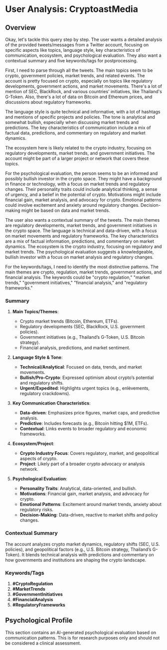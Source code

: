 # User Analysis: CryptoastMedia

## Overview

<think>
Okay, let's tackle this query step by step. The user wants a detailed analysis of the provided tweets/messages from a Twitter account, focusing on specific aspects like topics, language style, key characteristics of communication, ecosystem, and psychological evaluation. They also want a contextual summary and five keywords/tags for postprocessing.

First, I need to parse through all the tweets. The main topics seem to be crypto, government policies, market trends, and related events. The account is pretty focused on crypto, especially on topics like regulatory developments, government actions, and market movements. There's a lot of mention of SEC, BlackRock, and various countries' initiatives, like Thailand's G-Token. Also, there's a lot of data on Bitcoin and Ethereum prices, and discussions about regulatory frameworks.

The language style is quite technical and informative, with a lot of hashtags and mentions of specific projects and policies. The tone is analytical and somewhat bullish, especially when discussing market trends and predictions. The key characteristics of communication include a mix of factual data, predictions, and commentary on regulatory and market dynamics.

The ecosystem here is likely related to the crypto industry, focusing on regulatory developments, market trends, and government initiatives. The account might be part of a larger project or network that covers these topics. 

For the psychological evaluation, the person seems to be an informed and possibly bullish investor in the crypto space. They might have a background in finance or technology, with a focus on market trends and regulatory changes. Their personality traits could include analytical thinking, a sense of urgency, and a belief in the potential of crypto. Motivations might include financial gain, market analysis, and advocacy for crypto. Emotional patterns could involve excitement and anxiety around regulatory changes. Decision-making might be based on data and market trends.

The user also wants a contextual summary of the tweets. The main themes are regulatory developments, market trends, and government initiatives in the crypto space. The language is technical and data-driven, with a focus on market movements and regulatory frameworks. The key characteristics are a mix of factual information, predictions, and commentary on market dynamics. The ecosystem is the crypto industry, focusing on regulatory and market trends. The psychological evaluation suggests a knowledgeable, bullish investor with a focus on market analysis and regulatory changes.

For the keywords/tags, I need to identify the most distinctive patterns. The main themes are crypto, regulation, market trends, government actions, and financial analysis. The keywords could be "crypto regulation," "market trends," "government initiatives," "financial analysis," and "regulatory frameworks."
</think>

### **Summary**  
1. **Main Topics/Themes**:  
   - Crypto market trends (Bitcoin, Ethereum, ETFs).  
   - Regulatory developments (SEC, BlackRock, U.S. government policies).  
   - Government initiatives (e.g., Thailand’s G-Token, U.S. Bitcoin strategy).  
   - Financial analysis, predictions, and market sentiment.  

2. **Language Style & Tone**:  
   - **Technical/Analytical**: Focused on data, trends, and market movements.  
   - **Bullish/Pro-Crypto**: Expressed optimism about crypto’s potential and regulatory shifts.  
   - **Urgent/Expedited**: Highlights urgent topics (e.g., enlèvements, regulatory crackdowns).  

3. **Key Communication Characteristics**:  
   - **Data-driven**: Emphasizes price figures, market caps, and predictive analysis.  
   - **Predictive**: Includes forecasts (e.g., Bitcoin hitting $1M, ETFs).  
   - **Contextual**: Links events to broader regulatory and economic frameworks.  

4. **Ecosystem/Project**:  
   - **Crypto Industry Focus**: Covers regulatory, market, and geopolitical aspects of crypto.  
   - **Project**: Likely part of a broader crypto advocacy or analysis network.  

5. **Psychological Evaluation**:  
   - **Personality Traits**: Analytical, data-oriented, and bullish.  
   - **Motivations**: Financial gain, market analysis, and advocacy for crypto.  
   - **Emotional Patterns**: Excitement around market trends, anxiety about regulatory risks.  
   - **Decision-Making**: Data-driven, reactive to market shifts and policy changes.  

### **Contextual Summary**  
The account analyzes crypto market dynamics, regulatory shifts (SEC, U.S. policies), and geopolitical factors (e.g., U.S. Bitcoin strategy, Thailand’s G-Token). It blends technical analysis with predictions and commentary on how governments and institutions are shaping the crypto landscape.  

### **Keywords/Tags**  
1. **#CryptoRegulation**  
2. **#MarketTrends**  
3. **#GovernmentInitiatives**  
4. **#FinancialAnalysis**  
5. **#RegulatoryFrameworks**

## Psychological Profile

This section contains an AI-generated psychological evaluation based on communication patterns. This is for research purposes only and should not be considered a clinical assessment.